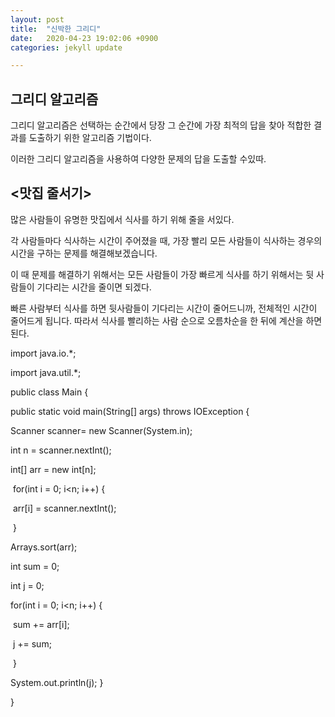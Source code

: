 ```yaml
---
layout: post
title:  "신박한 그리디"
date:   2020-04-23 19:02:06 +0900
categories: jekyll update

---
```


## 그리디 알고리즘

그리디 알고리즘은 선택하는 순간에서 당장 그 순간에  가장 최적의 답을 찾아 적합한 결과를 도출하기 위한 알고리즘 기법이다. 

이러한 그리디 알고리즘을 사용하여 다양한 문제의 답을 도출할 수있따. 

## <맛집 줄서기>

많은 사람들이 유명한 맛집에서 식사를 하기 위해 줄을 서있다.  

각 사람들마다 식사하는 시간이 주어졌을 때, 가장 빨리 모든 사람들이 식사하는 경우의 시간을 구하는 문제를 해결해보겠습니다. 

이 때 문제를 해결하기 위해서는 모든 사람들이 가장 빠르게 식사를 하기 위해서는 뒷 사람들이 기다리는 시간을 줄이면 되겠다. 

빠른 사람부터 식사를 하면 뒷사람들이 기다리는 시간이 줄어드니까, 전체적인 시간이 줄어드게 됩니다. 따라서 식사를 빨리하는 사람 순으로 오름차순을 한 뒤에 계산을 하면 된다.



import java.io.*; 

import java.util.*; 



public class Main {    

public static void main(String[] args) throws IOException {    	

Scanner scanner= new Scanner(System.in);    	

int n = scanner.nextInt();    	

int[] arr = new int[n];    	

​	for(int i = 0; i<n; i++) {    

​			arr[i] = scanner.nextInt();    	

​		}    	

Arrays.sort(arr);          	

int sum = 0;    	

int j = 0;    	

for(int i = 0; i<n; i++) {    		

​	sum += arr[i];    		

​	j += sum;    	

​		}    	

System.out.println(j);    	    }

 }